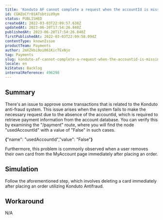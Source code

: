 ```yaml
---
title: 'Konduto AF cannot complete a request when the accountId is missing.'
id: CGHZoCfr01ATsbtiLU9ym
status: PUBLISHED
createdAt: 2022-03-03T22:09:57.638Z
updatedAt: 2023-06-20T17:54:26.840Z
publishedAt: 2023-06-20T17:54:26.840Z
firstPublishedAt: 2022-03-03T22:09:58.094Z
contentType: knownIssue
productTeam: Payments
author: 2mXZkbi0oi061KicTExNjo
tag: Payments
slug: konduto-af-cannot-complete-a-request-when-the-accountid-is-missing
locale: en
kiStatus: Backlog
internalReference: 496298
---
```


## Summary


There's an issue to approve some transactions that is related to the Konduto anti-fraud system. This issue arises when the system fails to make the necessary request due to the absence of the accountId, which is required to retrieve payment information from the account database. You can verify this by examining the "/payment" route, where you will find the node "usedAccountId" with a value of "False" in such cases.

**{**"name": "usedAccountId","value": "False"**}**

Furthermore, this problem is commonly observed when a user removes their own card from the MyAccount page immediately after placing an order.


##

## Simulation


Follow the aforementioned step, which involves deleting a card immediately after placing an order utilizing Konduto Antifraud.


##

## Workaround


N/A





